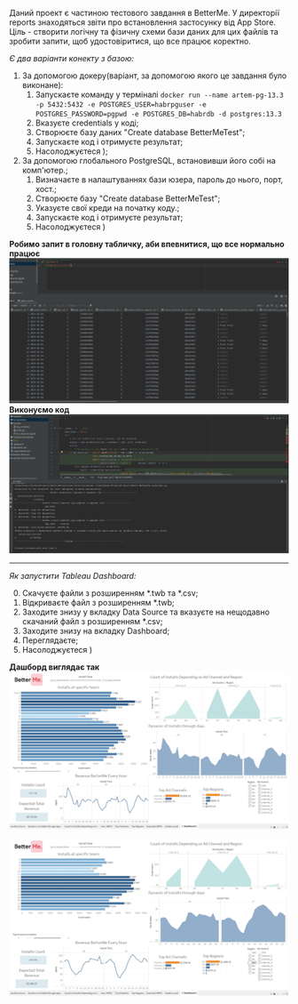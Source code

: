 Даний проект є частиною тестового завдання в BetterMe.
У директорії reports знаходяться звіти про встановлення застосунку від App Store.
Ціль - створити логічну та фізичну схеми бази даних для цих файлів та зробити 
запити, щоб удостовіритися, що все працює коректно.

*Є два варіанти конекту з базою:*
1) За допомогою докеру(варіант, за допомогою якого це завдання було виконане):
    1. Запускаєте команду у терміналі ```docker run --name artem-pg-13.3 -p 5432:5432 -e POSTGRES_USER=habrpguser -e POSTGRES_PASSWORD=pgpwd -e POSTGRES_DB=habrdb -d postgres:13.3```
    2. Вказуєте credentials у коді;
    3. Створюєте базу даних "Create database BetterMeTest";
    4. Запускаєте код і отримуєте результат;
    5. Насолоджуєтеся );
2) За допомогою глобального PostgreSQL, встановивши його собі на комп'ютер.;
    1. Визначаєте в налаштуваннях бази юзера, пароль до нього, порт, хост.;
    2. Створюєте базу "Create database BetterMeTest";
    3. Указуєте свої креди на початку коду.;
    4. Запускаєте код і отримуєте результат;
    5. Насолоджуєтеся )

**Робимо запит в головну табличку, аби впевнитися, що все нормально працює**
![alt text](Screenshots/apple_reports_query.png)
**Виконуємо код**
![alt text](Screenshots/code_execution.png)
***

*Як запустити Tableau Dashboard:*

0) Скачуєте файли з розширенням *.twb та *.csv;
1) Відкриваєте файл з розширенням *.twb;
2) Заходите знизу у вкладку Data Source та вказуєте на нещодавно скачаний файл з розширенням *.csv;
3) Заходите знизу на вкладку Dashboard;
4) Переглядаєте;
5) Насолоджуєтеся )

**Дашборд виглядає так**
![alt text](Screenshots/1)

![alt text](Screenshots/2)
